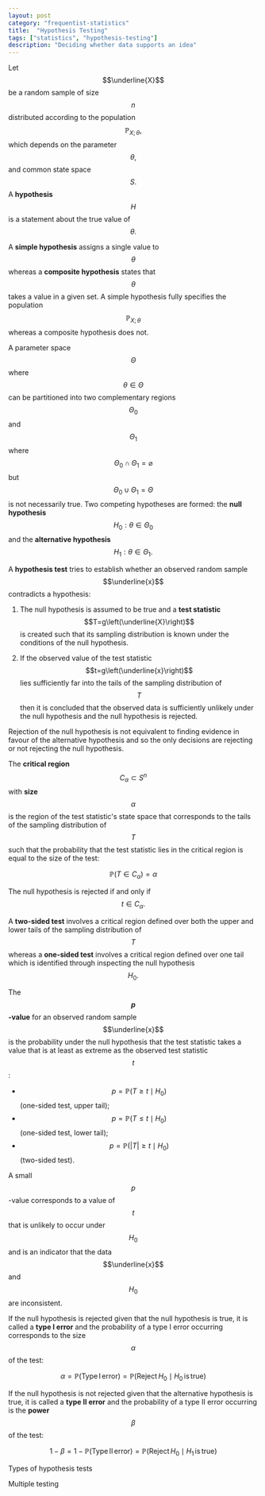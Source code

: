 ```yaml
---
layout: post
category: "frequentist-statistics"
title:  "Hypothesis Testing"
tags: ["statistics", "hypothesis-testing"]
description: "Deciding whether data supports an idea"
---
```


Let $$\underline{X}$$ be a random sample of size $$n$$ distributed according to the population $$\mathbb{P}_{X;\,\theta},$$ which depends on the parameter $$\theta,$$ and common state space $$S.$$ A **hypothesis** $$H$$ is a statement about the true value of $$\theta.$$

A **simple hypothesis** assigns a single value to $$\theta$$ whereas a **composite hypothesis** states that $$\theta$$ takes a value in a given set. A simple hypothesis fully specifies the population $$\mathbb{P}_{X;\,\theta}$$ whereas a composite hypothesis does not.

A parameter space $$\Theta$$ where $$\theta\in\Theta$$ can be partitioned into two complementary regions $$\Theta_0$$ and $$\Theta_1$$ where $$\Theta_0\cap\Theta_1=\varnothing$$ but $$\Theta_0\cup\Theta_1=\Theta$$ is not necessarily true. Two competing hypotheses are formed: the **null hypothesis** $$H_0:\theta\in\Theta_0$$ and the **alternative hypothesis** $$H_1:\theta\in\Theta_1.$$

A **hypothesis test** tries to establish whether an observed random sample $$\underline{x}$$ contradicts a hypothesis:

1. The null hypothesis is assumed to be true and a **test statistic** $$T=g\left(\underline{X}\right)$$ is created such that its sampling distribution is known under the conditions of the null hypothesis.

2. If the observed value of the test statistic $$t=g\left(\underline{x}\right)$$ lies sufficiently far into the tails of the sampling distribution of $$T$$ then it is concluded that the observed data is sufficiently unlikely under the null hypothesis and the null hypothesis is rejected.

Rejection of the null hypothesis is not equivalent to finding evidence in favour of the alternative hypothesis and so the only decisions are rejecting or not rejecting the null hypothesis.

The **critical region** $$C_{\alpha}\subset S^n$$ with **size** $$\alpha$$ is the region of the test statistic's state space that corresponds to the tails of the sampling distribution of $$T$$ such that the probability that the test statistic lies in the critical region is equal to the size of the test:

$$\mathbb{P}\left(T\in C_{\alpha}\right)=\alpha$$

The null hypothesis is rejected if and only if $$t\in C_{\alpha}.$$

A **two-sided test** involves a critical region defined over both the upper and lower tails of the sampling distribution of $$T$$ whereas a **one-sided test** involves a critical region defined over one tail which is identified through inspecting the null hypothesis $$H_0.$$

The **$$p$$-value** for an observed random sample $$\underline{x}$$ is the probability under the null hypothesis that the test statistic takes a value that is at least as extreme as the observed test statistic $$t$$:

- $$p=\mathbb{P}\left(T\geq t\mid H_0\right)$$ (one-sided test, upper tail);
- $$p=\mathbb{P}\left(T\leq t\mid H_0\right)$$ (one-sided test, lower tail);
- $$p=\mathbb{P}\left(\lvert T\rvert\geq t\mid H_0\right)$$ (two-sided test).

A small $$p$$-value corresponds to a value of $$t$$ that is unlikely to occur under $$H_0$$ and is an indicator that the data $$\underline{x}$$ and $$H_0$$ are inconsistent.

If the null hypothesis is rejected given that the null hypothesis is true, it is called a **type I error** and the probability of a type I error occurring corresponds to the size $$\alpha$$ of the test:

$$\alpha=\mathbb{P}\left(\mathrm{Type}\,\mathrm{I}\,\mathrm{error}\right)=\mathbb{P}\left(\mathrm{Reject}\,H_0\mid H_0\,\mathrm{is}\,\mathrm{true}\right)$$

If the null hypothesis is not rejected given that the alternative hypothesis is true, it is called a **type II error** and the probability of a type II error occurring is the **power** $$\beta$$ of the test:

$$1-\beta=1-\mathbb{P}\left(\mathrm{Type}\,\mathrm{II}\,\mathrm{error}\right)=\mathbb{P}\left(\mathrm{Reject}\,H_0\mid H_1\,\mathrm{is}\,\mathrm{true}\right)$$

Types of hypothesis tests

Multiple testing
